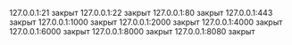 127.0.0.1:21 закрыт
127.0.0.1:22 закрыт
127.0.0.1:80 закрыт
127.0.0.1:443 закрыт
127.0.0.1:1000 закрыт
127.0.0.1:2000 закрыт
127.0.0.1:4000 закрыт
127.0.0.1:6000 закрыт
127.0.0.1:8000 закрыт
127.0.0.1:8080 закрыт
